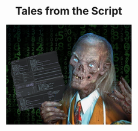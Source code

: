 <div align="center">

# **Tales from the Script**

<img
    width="333px"
    src="tales-from-the-script.jpg"
    alt="Tales from the Script"
  />

</div>
